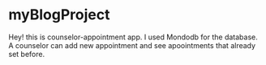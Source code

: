 # myBlogProject

Hey! this is counselor-appointment app.
I used Mondodb for the database.
A counselor can add new appointment and see apoointments that already set before.
